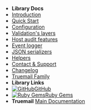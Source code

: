 - **Library Docs**
- [Introduction](introduction)
- [Quick Start](quick-start)
- [Configuration](configuration)
- [Validation's layers](validations-layers)
- [Host audit features](host-audit-features)
- [Event logger](event-logger)
- [JSON serializers](json-serializers)
- [Helpers](helpers)
- [Contact & Support](contact-support)
- [Changelog](changelog)
- [Truemail Family](truemail-family)
- **Library Links**
- [![GitHub](https://icongr.am/devicon/github-original.svg?color=808080&size=16)GitHub](https://github.com/rubygarage/truemail)
- [![Ruby Gems](https://icongr.am/devicon/ruby-plain.svg?color=808080&size=16)Ruby Gems](https://rubygems.org/gems/truemail)
- **Truemail**
[Main Documentation](https://truemail-rb.org ':target=_self')
